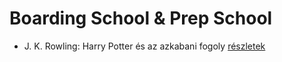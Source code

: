 # Boarding School & Prep School

- J. K. Rowling: Harry Potter és az azkabani fogoly [részletek](_details/J.%20K.%20Rowling.md#id_20)